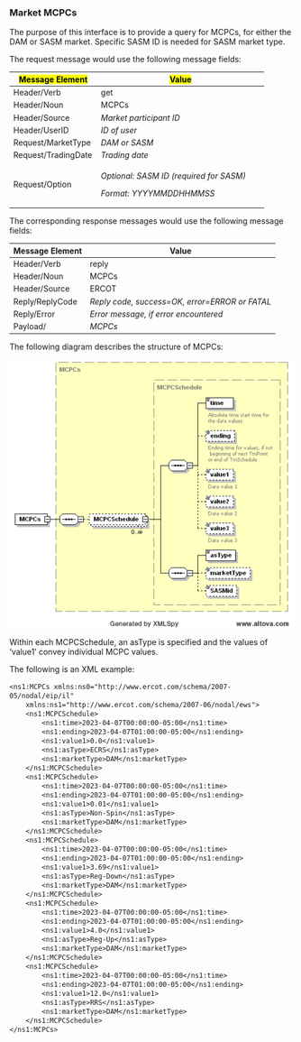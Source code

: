 ### Market MCPCs

The purpose of this interface is to provide a query for MCPCs, for
either the DAM or SASM market. Specific SASM ID is needed for SASM
market type.

The request message would use the following message fields:

<table>
<colgroup>
<col style="width: 34%" />
<col style="width: 65%" />
</colgroup>
<thead>
<tr class="header">
<th><mark>Message Element</mark></th>
<th><mark>Value</mark></th>
</tr>
</thead>
<tbody>
<tr class="odd">
<td>Header/Verb</td>
<td>get</td>
</tr>
<tr class="even">
<td>Header/Noun</td>
<td>MCPCs</td>
</tr>
<tr class="odd">
<td>Header/Source</td>
<td><em>Market participant ID</em></td>
</tr>
<tr class="even">
<td>Header/UserID</td>
<td><em>ID of user</em></td>
</tr>
<tr class="odd">
<td>Request/MarketType</td>
<td><em>DAM or SASM</em></td>
</tr>
<tr class="even">
<td>Request/TradingDate</td>
<td><em>Trading date</em></td>
</tr>
<tr class="odd">
<td>Request/Option</td>
<td><p><em>Optional: SASM ID (required for SASM)</em></p>
<p><em>Format: YYYYMMDDHHMMSS</em></p></td>
</tr>
</tbody>
</table>

The corresponding response messages would use the following message
fields:

| <span class="mark">Message Element</span> | <span class="mark">Value</span>                |
|-------------------------------------------|------------------------------------------------|
| Header/Verb                               | reply                                          |
| Header/Noun                               | MCPCs                                          |
| Header/Source                             | ERCOT                                          |
| Reply/ReplyCode                           | *Reply code, success=OK, error=ERROR or FATAL* |
| Reply/Error                               | *Error message, if error encountered*          |
| Payload/                                  | *MCPCs*                                        |

The following diagram describes the structure of MCPCs:

![MCPCs Structure](../Images/MCPCs_Structure.png)

Within each MCPCSchedule, an asType is specified and the values of
‘value1’ convey individual MCPC values.

The following is an XML example:

~~~
<ns1:MCPCs xmlns:ns0="http://www.ercot.com/schema/2007-05/nodal/eip/il"
    xmlns:ns1="http://www.ercot.com/schema/2007-06/nodal/ews">
    <ns1:MCPCSchedule>
        <ns1:time>2023-04-07T00:00:00-05:00</ns1:time>
        <ns1:ending>2023-04-07T01:00:00-05:00</ns1:ending>
        <ns1:value1>0.0</ns1:value1>
        <ns1:asType>ECRS</ns1:asType>
        <ns1:marketType>DAM</ns1:marketType>
    </ns1:MCPCSchedule>
    <ns1:MCPCSchedule>
        <ns1:time>2023-04-07T00:00:00-05:00</ns1:time>
        <ns1:ending>2023-04-07T01:00:00-05:00</ns1:ending>
        <ns1:value1>0.01</ns1:value1>
        <ns1:asType>Non-Spin</ns1:asType>
        <ns1:marketType>DAM</ns1:marketType>
    </ns1:MCPCSchedule>
    <ns1:MCPCSchedule>
        <ns1:time>2023-04-07T00:00:00-05:00</ns1:time>
        <ns1:ending>2023-04-07T01:00:00-05:00</ns1:ending>
        <ns1:value1>3.69</ns1:value1>
        <ns1:asType>Reg-Down</ns1:asType>
        <ns1:marketType>DAM</ns1:marketType>
    </ns1:MCPCSchedule>
    <ns1:MCPCSchedule>
        <ns1:time>2023-04-07T00:00:00-05:00</ns1:time>
        <ns1:ending>2023-04-07T01:00:00-05:00</ns1:ending>
        <ns1:value1>4.0</ns1:value1>
        <ns1:asType>Reg-Up</ns1:asType>
        <ns1:marketType>DAM</ns1:marketType>
    </ns1:MCPCSchedule>
    <ns1:MCPCSchedule>
        <ns1:time>2023-04-07T00:00:00-05:00</ns1:time>
        <ns1:ending>2023-04-07T01:00:00-05:00</ns1:ending>
        <ns1:value1>12.0</ns1:value1>
        <ns1:asType>RRS</ns1:asType>
        <ns1:marketType>DAM</ns1:marketType>
    </ns1:MCPCSchedule>
</ns1:MCPCs>
~~~

